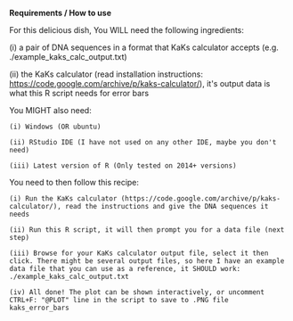 **Requirements / How to use**

For this delicious dish, You WILL need the following ingredients: 

   \(i) a pair of DNA sequences in a format that KaKs calculator accepts (e.g. ./example_kaks_calc_output.txt) 

   \(ii) the KaKs calculator (read installation instructions: https://code.google.com/archive/p/kaks-calculator/), it's output data is what this R script needs for error bars

You MIGHT also need:

	(i) Windows (OR ubuntu)

	(ii) RStudio IDE (I have not used on any other IDE, maybe you don't need)

	(iii) Latest version of R (Only tested on 2014+ versions)

You need to then follow this recipe: 

	(i) Run the KaKs calculator (https://code.google.com/archive/p/kaks-calculator/), read the instructions and give the DNA sequences it needs

	(ii) Run this R script, it will then prompt you for a data file (next step)

	(iii) Browse for your KaKs calculator output file, select it then click. There might be several output files, so here I have an example data file that you can use as a reference, it SHOULD work: ./example_kaks_calc_output.txt

	(iv) All done! The plot can be shown interactively, or uncomment CTRL+F: "@PLOT" line in the script to save to .PNG file kaks_error_bars
